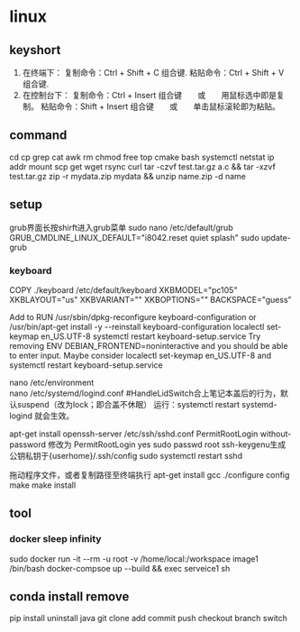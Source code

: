 # linux

## keyshort
 1. 在终端下：
    复制命令：Ctrl + Shift + C  组合键.
    粘贴命令：Ctrl + Shift + V  组合键.
 2. 在控制台下：
    复制命令：Ctrl + Insert  组合键　　或　　用鼠标选中即是复制。
    粘贴命令：Shift + Insert  组合键　　或　　单击鼠标滚轮即为粘贴。

## command
cd cp grep cat awk rm chmod  free top cmake bash systemctl
netstat ip addr mount scp get wget rsync curl 
tar -czvf test.tar.gz a.c && tar -xzvf test.tar.gz 
zip -r mydata.zip mydata  && unzip name.zip -d name

## setup
grub界面长按shirft进入grub菜单
sudo nano /etc/default/grub
GRUB_CMDLINE_LINUX_DEFAULT="i8042.reset quiet splash"
sudo update-grub

### keyboard
COPY ./keyboard /etc/default/keyboard
XKBMODEL="pc105"
XKBLAYOUT="us"
XKBVARIANT=""
XKBOPTIONS=""
BACKSPACE="guess"

>
Add to RUN /usr/sbin/dpkg-reconfigure keyboard-configuration or /usr/bin/apt-get install -y --reinstall keyboard-configuration
localectl set-keymap en_US.UTF-8
systemctl restart keyboard-setup.service
Try removing ENV DEBIAN_FRONTEND=noninteractive and you should be able to enter input.
Maybe consider localectl set-keymap en_US.UTF-8 and systemctl restart keyboard-setup.service



nano /etc/environment   
nano /etc/systemd/logind.conf
#HandleLidSwitch合上笔记本盖后的行为，默认suspend（改为lock；即合盖不休眠）
运行：systemctl restart systemd-logind 就会生效。

apt-get install openssh-server
/etc/ssh/sshd.conf
PermitRootLogin without-password 修改为 PermitRootLogin yes
sudo passwd root
ssh-keygenu生成公钥私钥于{userhome}/.ssh/config
sudo systemctl restart sshd

拖动程序文件，或者复制路径至终端执行
apt-get install gcc
./configure  config
make 
make install

## tool
### docker sleep infinity 
sudo docker run -it --rm -u root -v /home/local:/workspace image1 /bin/bash
docker-compsoe up --build && exec serveice1 sh

## conda install remove
pip install uninstall
java
git clone add commit push checkout branch switch
 
